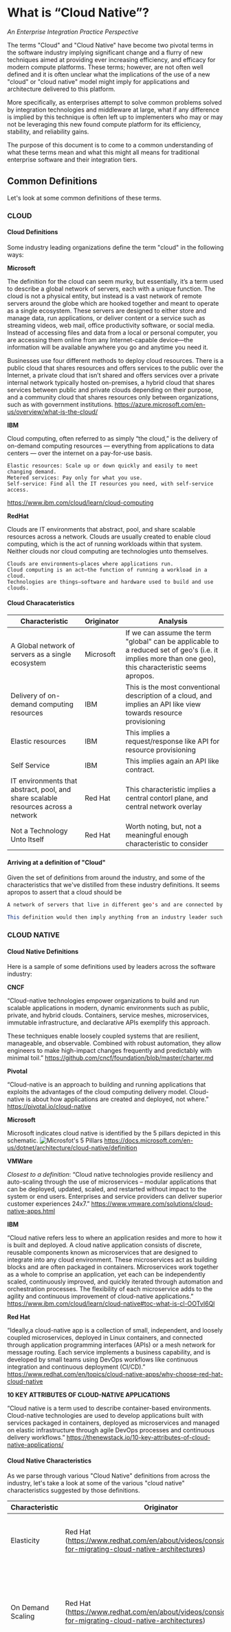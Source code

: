 # What is “Cloud Native”? 
*An Enterprise Integration Practice Perspective* 

The terms "Cloud" and "Cloud Native" have become two pivotal terms in the software industry implying significant change and a flurry of new techniques aimed at providing ever increasing efficiency, and efficacy 
for modern compute platforms. These terms; however, are not often well defined and it is often unclear what the implications of the use of a new "cloud" or "cloud native" model might imply for applications and architecture delivered to this platform. 

More specifically, as enterprises attempt to solve common problems solved by integration technologies and middleware at large, what if any difference is implied by this technique is often left up to implementers who may or may not be leveraging this new found compute platform for its efficiency, stability, and reliability gains. 

The purpose of this document is to come to a common understanding of what these terms mean and what this might all means for traditional enterprise software and their integration tiers. 

## Common Definitions

Let's look at some common definitions of these terms. 

### CLOUD

#### Cloud Definitions 
Some industry leading organizations define the term "cloud" in the following ways: 

**Microsoft**

The definition for the cloud can seem murky, but essentially, it’s a term used to describe a global network of servers, each with a unique function. The cloud is not a physical entity, but instead is a vast network of remote servers around the globe which are hooked together and meant to operate as a single ecosystem. These servers are designed to either store and manage data, run applications, or deliver content or a service such as streaming videos, web mail, office productivity software, or social media. Instead of accessing files and data from a local or personal computer, you are accessing them online from any Internet-capable device—the information will be available anywhere you go and anytime you need it.

Businesses use four different methods to deploy cloud resources. There is a public cloud that shares resources and offers services to the public over the Internet, a private cloud that isn’t shared and offers services over a private internal network typically hosted on-premises, a hybrid cloud that shares services between public and private clouds depending on their purpose, and a community cloud that shares resources only between organizations, such as with government institutions.
https://azure.microsoft.com/en-us/overview/what-is-the-cloud/

**IBM**

Cloud computing, often referred to as simply “the cloud,” is the delivery of on-demand computing resources — everything from applications to data centers — over the internet on a pay-for-use basis.

    Elastic resources: Scale up or down quickly and easily to meet changing demand.
    Metered services: Pay only for what you use.
    Self-service: Find all the IT resources you need, with self-service access.
https://www.ibm.com/cloud/learn/cloud-computing

**RedHat**

Clouds are IT environments that abstract, pool, and share scalable resources across a network. Clouds are usually created to enable cloud computing, which is the act of running workloads within that system. Neither clouds nor cloud computing are technologies unto themselves.

    Clouds are environments—places where applications run.
    Cloud computing is an act—the function of running a workload in a cloud.
    Technologies are things—software and hardware used to build and use clouds.



#### Cloud Characateristics 

Characteristic | Originator | Analysis 
-------------- | ---------- | --------
A Global network of servers as a single ecosystem| Microsoft | If we can assume the term "global" can be applicable to a reduced set of geo's (i.e. it implies more than one geo), this characteristic seems apropos. 
Delivery of on-demand computing resources | IBM | This is the most conventional description of a cloud, and implies an API like view towards resource provisioning 
Elastic resources | IBM | This implies a request/response like API for resource provisioning 
Self Service | IBM | This implies again an API like contract.
IT environments that abstract, pool, and share scalable resources across a network | Red Hat | This characteristic implies a central contorl plane, and central network overlay
Not a Technology Unto Itself | Red Hat | Worth noting, but, not a meaningful enough characteristic to consider 

#### Arriving at a definition of "Cloud" 

Given the set of definitions from around the industry, and some of the characteristics that we've distilled from these industry definitions. It seems apropos to assert that a cloud should be
```java
A network of servers that live in different geo's and are connected by an overlay network. This collection of compute should have a common API from which to provision, scale, and communicate with resources across a common network overlay. 

This definition would then imply anything from an industry leader such as AWS, Azure, or GCP would likely meet the definition of a cloud; however, so could a multi-datacenter set of compute as long as it presented an API from which to provision, scale, and communicate across network resources. 
```

### CLOUD NATIVE


#### Cloud Native Definitions 
Here is a sample of some definitions used by leaders across the software industry: 

**CNCF**

“Cloud-native technologies empower organizations to build and run scalable applications in modern, dynamic environments such as public, private, and hybrid clouds. Containers, service meshes, microservices, immutable infrastructure, and declarative APIs exemplify this approach.

These techniques enable loosely coupled systems that are resilient, manageable, and observable. Combined with robust automation, they allow engineers to make high-impact changes frequently and predictably with minimal toil.” https://github.com/cncf/foundation/blob/master/charter.md


**Pivotal**

 “Cloud-native is an approach to building and running applications that exploits the advantages of the cloud computing delivery model. Cloud-native is about how applications are created and deployed, not where.” https://pivotal.io/cloud-native

**Microsoft** 

Microsoft indicates cloud native is identified by the 5 pillars depicted in this schematic. 
![Microsfot's 5 Pillars](https://docs.microsoft.com/en-us/dotnet/architecture/cloud-native/media/cloud-native-foundational-pillars.png)
 https://docs.microsoft.com/en-us/dotnet/architecture/cloud-native/definition
 
**VMWare** 

*Closest to a definition*: “Cloud native technologies provide resiliency and auto-scaling through the use of microservices – modular applications that can be deployed, updated, scaled, and restarted without impact to the system or end users. Enterprises and service providers can deliver superior customer experiences 24x7.” https://www.vmware.com/solutions/cloud-native-apps.html

**IBM**

“Cloud native refers less to where an application resides and more to how it is built and deployed.
A cloud native application consists of discrete, reusable components known as microservices that are designed to integrate into any cloud environment.
These microservices act as building blocks and are often packaged in containers.
Microservices work together as a whole to comprise an application, yet each can be independently scaled, continuously improved, and quickly iterated through automation and orchestration processes.
The flexibility of each microservice adds to the agility and continuous improvement of cloud-native applications.” https://www.ibm.com/cloud/learn/cloud-native#toc-what-is-cl-OOTvI6Ql

**Red Hat** 

“Ideally,a cloud-native app is a collection of small, independent, and loosely coupled microservices, deployed in Linux containers, and connected through application programming interfaces (APIs) or a mesh network for message routing. Each service implements a business capability, and is developed by small teams using DevOps workflows like continuous integration and continuous deployment (CI/CD).” https://www.redhat.com/en/topics/cloud-native-apps/why-choose-red-hat-cloud-native 

**10 KEY ATTRIBUTES OF CLOUD-NATIVE APPLICATIONS**

“Cloud native is a term used to describe container-based environments. Cloud-native technologies are used to develop applications built with services packaged in containers, deployed as microservices and managed on elastic infrastructure through agile DevOps processes and continuous delivery workflows.”
https://thenewstack.io/10-key-attributes-of-cloud-native-applications/



#### Cloud Native Characteristics

As we parse through various "Cloud Native" definitions from across the industry, let's take a look at some of the various "cloud native" characteristics suggested by those definitions. 

Characteristic | Originator | Analysis
-------------- | ---------- | --------
Elasticity | Red Hat (https://www.redhat.com/en/about/videos/considerations-for-migrating-cloud-native-architectures) | As the underlying platform features resource elasticity, this characteristic seems key
On Demand Scaling | Red Hat (https://www.redhat.com/en/about/videos/considerations-for-migrating-cloud-native-architectures) | As this is a feature of an underlying platform, it would seem workloads must approximate notions of on-demand scaling as well 
Loosely coupled | CNCF | As workloads deploy to elastic, API driven clouds that are connected by network overlays, this characteristic seems apropos to achieve other objectives such as HA, etc., but does not seem a prioiri 
Resilient | CNCF | Given an ephemeral notion of compute provided by a cloud, it seems critical that workload deployments be resilient 
Manageable | CNCF | This seems acceptable as a characteristic of software in general, and likely required to exploit underlying cloud characteristics 
Observable | CNCF | If the underlying platform is ephemeral and elastic, observability raises in importance 
Frequent Change | CNCF | This is one of the often marketed advantages of cloud computing technology; however, it is unclear that this is more than a nice to have. For instance, could a deployment be static and not incur frequent change, but still be "cloud native"?
Minimal Toil | CNCF | It is unclear if this is a nice to have as much as it is a requirement of a deployment to be native to cloud deployment capabilities 
Exploits values of cloud computing delivery model | CNCF | This seems clear and perhaps some other CNCF characteristics should be nestled under this statement 
Focus on build and deployment | Pivotal | Isn't this true of any enterprise software deployment? 
Location agnostic | Pivotal | This characteristic seems critical to notions of being ready for cloud deployments
5 Pillars: * Microservices * Modern Design * Containers * Backing services * Automation | Microsoft | Unfortunately, it is difficult to assert "modern design" and other pillars of cloud native deployment as depicted by these characteristics 
Deployed, updated, scaled, and restarted without impact to the system or end users. | VMWare | To take advantage of underlying elasticity, and provisioning capabilities, this characteristic seems of critical importance 
Microservices that are designed to integrate into any cloud environment | IBM | Deployment into any cloud environment seems mandatory; however, the analysis as to why these deployments can only be microservices seems inadequate. 
Microservices deployed into containers | Red Hat | While it may be possible that containers lend themselves towards cloud native deployments, it is unclear that containers must be the deployment target to be cloud native themselves 
Communicate via API | Red Hat | This implies a request/response pattern must be followed for deployments into the cloud to be native to it. While API driven deployments do seem apropos for cloud environments, the absence of this communication strategy does not seem like a requirement to be native to cloud deployments (for instance, cloud native deployments may be event driven via messaging appliances) 
Mesh network for message routing | Red Hat | While this seems apropos, and might ensure messaging appliance viability in a cloud deployment, the absence of this should not preclude deployments being labeled "cloud native"  
Elastic Infrastructure | [New Stack Article](https://thenewstack.io/10-key-attributes-of-cloud-native-applications/)| While being capable of exploiting underlying platform capabilities categorically is required of cloud native deployments, this characteristic seems more descriptive of the underlying platform than deployments that sit on top of it 

#### Arriving at a definition of "Cloud Native" and supporting Characteristics 

While many industry leaders define the term "cloud native", many of these definitions depend on product tooling or architectural concerns that the company advocates as opposed to defining the term more generally without speaking directly to product or architectural technique. It is the opinion of the Enterprise Integration Practice, that (for instance, in the case of the use of microservices) some of these products and techniques are adequate architectural techniques, and are "cloud native" in an of themselves, but are not required to label a deployment "cloud native" (to reiterate, the use of microservices may imply a "cloud native" deployment, but the absence of microservices does not imply that a deployment is not "cloud native" per se). 

This begs the question, then, what are the minimum set of characteristics to determine a technology choice, architectural concern, or deployment "cloud native"?

Characteristic | Why is this "Cloud Native"?
-------------- | --------------------------
Elasticity | As this is a core characteristic of underlying cloud platforms, any workload that sits on top of a "cloud" must be capable of exploiting this capability as a core technology feature
On Demand Scaling | As this is a core characteristic of underlying cloud platforms, this should be a core feature of any "cloud native" technology, architectural approach or deployment 
Resilient | High Availability should be a core concern of any technology or deployment. This implies both meainingful availability in calm and turbulent waters (i.e. outage of an availability zone, data center, etc.).  
Manageable, Observable | As the nature of a cloud platform provides some control plane (likely API based) to provision, manage and observe infrastructure deployments from the platform, these seems like core characteristics of any technology or deployment that is meant to be native to that platform 
Location agnostic | To be able to be effective in a cloud environment, it is critical that the underlying details of said cloud be abstracted away from technologies and deployments. This loose coupling of technology to platform implies an abstraction that allows the technology to be native to cloud as an architectural concept as opposed to a product. For instance, if something only works in a single compute deployment due to tight coupling to a proprietary platform it would only be useful to declare something native to that cloud
Communicates via an "API" | We use "API" here loosely, as we loosely define this term to include events, event streams, as well as more standard API taxonomy such as REST, SOAP, etc.

Now that we have established a core set of characteristics, it worthwhile to take a peak at our current set of architectural prescriptions, products, and rules of thumb to determine if this implies a greater enterprise software impact (and more specifically how we integrate our enterprise) to applications and workloads that we run on the "cloud" in a "cloud native" way.  

#### Is MicroService Architecture "Cloud Native"? Not Enough To be "Cloud Native"

One common characteristic that frequently shows up as we survey definitions of "cloud native" from various vendors across the industry is the architectural technique "Microservices". As we survey the industry, many definitions imply that an application deployment must honour a Microservice architectural style to be considered a "cloud native" deployment. 

This assertion isn't coincidental, if we take a typical definition and description of microservices [Martin Fowler on Microservices](https://martinfowler.com/microservices/), we find that this architectural technique lends itself well to the characteristics that we have identified as composing a "cloud native" deployment. For instance, proper microservice architecture techniques calls for single responsibility principles to be acknowledged featuring everything from independent deployment pipelines that lend themselves to notions of elasticity, resilience as the microservice can only depend on itself (and must act defensively as a result), and likely an API as consuming the microservice is not the responsibility of the microservice itself (i.e. something else should provide choreography for domain specific features). 

As mentioned microservices lend themselves well to notions of elasticity, and other "cloud native" characteristics and as a result it is tempting to label them "cloud native" and even go so far as to suggest that "cloud native" deployments should respect this architectural view. However; microservices, in and of themselves, are lacking in certain characteristics that are critical to notions of being "cloud native". Initially, it is worth noting that for things like elasticity, being location agnostic, etc., microservice architecture does not offer these characteristics in and of itself nor does it per se offer notions of on demand-scaling or resilience mechanics in and of themselves. Microservice architecture must rely on completementary tooling, or platforms to accomplish these characteristics. If we were to simply decompose a feature into a small unit of deployment and deploy to a traditional subsystem, our microservice in this case would be extremely lacking of "cloud native" features, as it would lack elasticity, location transparency, and notions of high availability. 

As a result, simply establishing a bounded context as a means to determine decomposition barriers, and deploying the microservice, is not enough to meet the definition of "Cloud Native", as these missing characeristics are core to our notions of what is and isn't *"Cloud Native"*.  

As a result, any microservice architecture that hopes to achieve a label of "Cloud Native" must be accompanied by underlying platforms (both middleware platforms, all the way down to the underlying cloud platform that they are running on) must be bundled with or complemented by other platform tooling that enables notions of elasticity, on demand scaling, manageability and observability, location agnosticism, and api based communications apparatus. 

This has some likely implications for microservice deployment which we'll discuss in subsequent sections. 

## What is Cloud Native Integration?

Given a definition of cloud and cloud native, and given that we can distill a set of traits that seem to flow from these definitions, does this imply a changing view for traditional enterprise integration techniques? 

While many of our traditional enterprise integration products might display some but do not meet the entire set of characteristics we define as "Cloud Native" (for instance, while an ESB likely does not promise us elasticity out of the box, it does promise us notions of location transparency (location agnostic), and likely communicates along the bus over an "API" given our loose definition of what an API is), our traditional enterprise integration patterns and idioms do apply. 

For instance, as we communicate over API's, traditional enterprise integration patterns such as enrichment and service mediation become front and center requirements as we orchestrate our feature needs across the enterprise. As we adopt architectural techniques such as decomposition into microservices that are cloud native, enterprise integration patterns become even more critical as on demand scaling, location agnostic deployment, communication via an API all imply a need for enterprise integration techniques to help orchestrate, and provide choreography for these types of deployments. 

As a result, given that we have an even greater need for integration now that we have adopted "Cloud Native" characteristics for our deployments, it seems neccessarry to introduce this integration tier as a "Cloud Native" deployment itself. 

### Tenets of Enterprise Integration

When discussing what it is we mean by "Enterprise Integration" it may be worthwhile to elaborate some of the underlying fundamentals of this discussion. 

* **Service Oriented Architecture** - Enterprise Integration really began to take hold in enterprises during the rise of Service Oriented Architecture (SOA). While describing the entirety of Service Oriented Architecture is beyond the scope of this document, it is worth noting that SOA began to propose notions of single responsibility, communication over an API, and an event based nature to deployment via message brokers and enterprise service bus capabilities. This architectural reference put enterprise integration patterns front and center in how it addressed activities across the enterprise. 
* **MicroService Architecture** - Earlier in this document we took a look at descriptions and definitions of MicroService architecture (MSA). MicroService Architecture; however, implies modernization of many of the same principles we had adopted in Service Oriented Architecture, and began to identify tooling, technique (CICD for instance), and architectural views (decomposition via a bounded context for instance) that lended themselves more neatly to further decomposition into meaningful units that imply single responsibility (and other twelve factor techniques). As a result, MicroService Architecture began to notice adoption across all modern enterprise integration tooling and techniques and moves away from monolithic deployments into large appliances (such as ESB's) began to be less favoured as much smaller deployments leveraging the same architectural techniques that were seen in traditional enteprise integration tooling (for instance, our microservices will still event driven and may have still used an API, message broker, or other appliance that was typical of traditional enterprise integration deployments). 
* **Enterprise Integration Patterns** - [EIP](https://en.wikipedia.org/wiki/Enterprise_Integration_Patterns). While fully elaborating "Enterprise Integration Patterns" is beyond the scope of this document, it is worth noting that these patterns are core to what we describe as "Enterprise Integration" or an "Integration Tier" across our enterprise. 

These techniques act as a means of enterprise orchestration to enable the many disparate things we have deployed into our enterprise; however, do not themselves address notions of "Cloud Native" deployment and how we can more properly leverage our cloud platforms to enable the enterprise to get the full value out of cloud deployments. 

### Are Current Enterprise Integration Practices “Cloud Native”?

As discussed previously in this document, enterprise integration patterns and traditional integration architectural viewpoints (such as SOA or MSA) are largely complementary to cloud native deployments. In fact these appliances, and architectural techniques display the following set of characteristics: 
  * Event and Complex event driven behaviour 
  * MicroService decomposition fits nicely into traditional SOA concepts 
  * Single Responsibility
  * Fault isolation 
  * Domain isolation  
  * Implies loose coupling between service endpoints 
  * API oriented 
  * Patterns provide meaningful idioms to connect loosely coupled services 

While enterprise integration appliances and techniques find themselves to be complementary to cloud native deployments, these appliances and techniques don't get us all the way there in and of themselves: 
  * Legacy tooling does not exploit platform capabilities 
  * Dependence on other tools to scale to demand
  * Dependence on other tools to scale to zero 
  * No built in notion of location transparency for components that live outside of a runtime 
  * Appliances (message broker or esb) that decouple service endpoints are not cloud native
  * Capabilities largely dependent on underlying platform

Without overemphasizing the need for enterprise integration techniques as a means to support cloud native deployments, it becomes clear that not only do these techniques (and as a result, their complementary appliances) still make sense in a cloud native world, but become neccessary for us to truly meet cloud native characteristics. 

That being said, traditional tooling which has often been monolithic, dependent on location configuration, and totally unable to respect notions of elasticity without other tooling or significant architectural tinkering to meet needs for deployment (much less on-demand scaling), such as an enterprise service bus, must transition itself into different approaches from both a tooling and architectural perspective to be truly viewed as cloud native. 

  
